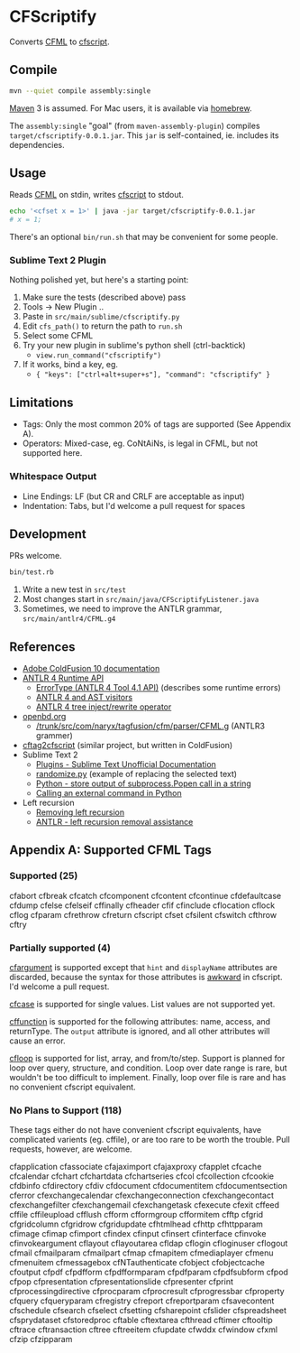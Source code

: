CFScriptify
===========

Converts [CFML][17] to [cfscript][16].

## Compile

```bash
mvn --quiet compile assembly:single
```

[Maven][24] 3 is assumed. For Mac users, it is available via [homebrew][25].

The `assembly:single` "goal" (from `maven-assembly-plugin`) compiles
`target/cfscriptify-0.0.1.jar`. This `jar` is self-contained, ie. includes its
dependencies.

## Usage

Reads [CFML][17] on stdin, writes [cfscript][16] to stdout.

```bash
echo '<cfset x = 1>' | java -jar target/cfscriptify-0.0.1.jar
# x = 1;
```

There's an optional `bin/run.sh` that may be convenient for some people.

### Sublime Text 2 Plugin

Nothing polished yet, but here's a starting point:

1. Make sure the tests (described above) pass
1. Tools -> New Plugin ..
1. Paste in `src/main/sublime/cfscriptify.py`
1. Edit `cfs_path()` to return the path to `run.sh`
1. Select some CFML
1. Try your new plugin in sublime's python shell (ctrl-backtick)
    * `view.run_command("cfscriptify")`
1. If it works, bind a key, eg.
    * `{ "keys": ["ctrl+alt+super+s"], "command": "cfscriptify" }`

## Limitations

- Tags: Only the most common 20% of tags are supported (See Appendix A).
- Operators: Mixed-case, eg. CoNtAiNs, is legal in CFML, but not supported here.

### Whitespace Output

- Line Endings: LF (but CR and CRLF are acceptable as input)
- Indentation: Tabs, but I'd welcome a pull request for spaces

## Development

PRs welcome.

```bash
bin/test.rb
```

1. Write a new test in `src/test`
1. Most changes start in `src/main/java/CFScriptifyListener.java`
1. Sometimes, we need to improve the ANTLR grammar, `src/main/antlr4/CFML.g4`

## References

* [Adobe ColdFusion 10 documentation][18]
* [ANTLR 4 Runtime API][1]
    * [ErrorType (ANTLR 4 Tool 4.1 API)][21] (describes some runtime errors)
    * [ANTLR 4 and AST visitors][2]
    * [ANTLR 4 tree inject/rewrite operator][3]
* [openbd.org][4]
    * [/trunk/src/com/naryx/tagfusion/cfm/parser/CFML.g][5] (ANTLR3 grammer)
* [cftag2cfscript][8] (similar project, but written in ColdFusion)
* Sublime Text 2
    * [Plugins - Sublime Text Unofficial Documentation][13]
    * [randomize.py][10] (example of replacing the selected text)
    * [Python - store output of subprocess.Popen call in a string][11]
    * [Calling an external command in Python][12]
* Left recursion
    * [Removing left recursion][20]
    * [ANTLR - left recursion removal assistance][19]

## Appendix A: Supported CFML Tags

### Supported (25)

cfabort
cfbreak
cfcatch
cfcomponent
cfcontent
cfcontinue
cfdefaultcase
cfdump
cfelse
cfelseif
cffinally
cfheader
cfif
cfinclude
cflocation
cflock
cflog
cfparam
cfrethrow
cfreturn
cfscript
cfset
cfsilent
cfswitch
cfthrow
cftry

### Partially supported (4)

[cfargument][23] is supported except that `hint` and `displayName`
attributes are discarded, because the syntax for those attributes
is [awkward][22] in cfscript.  I'd welcome a pull request.

[cfcase][14] is supported for single values.  List values are not supported yet.

[cffunction][15] is supported for the following attributes:
name, access, and returnType.  The `output` attribute is
ignored, and all other attributes will cause an error.

[cfloop][9] is supported for list, array, and from/to/step.
Support is planned for loop over query, structure, and condition.
Loop over date range is rare, but wouldn't be too difficult to
implement.  Finally, loop over file is rare and has no convenient
cfscript equivalent.

### No Plans to Support (118)

These tags either do not have convenient cfscript equivalents, have
complicated varients (eg. cffile), or are too rare to be worth the
trouble.  Pull requests, however, are welcome.

cfapplication
cfassociate
cfajaximport
cfajaxproxy
cfapplet
cfcache
cfcalendar
cfchart
cfchartdata
cfchartseries
cfcol
cfcollection
cfcookie
cfdbinfo
cfdirectory
cfdiv
cfdocument
cfdocumentitem
cfdocumentsection
cferror
cfexchangecalendar
cfexchangeconnection
cfexchangecontact
cfexchangefilter
cfexchangemail
cfexchangetask
cfexecute
cfexit
cffeed
cffile
cffileupload
cfflush
cfform
cfformgroup
cfformitem
cfftp
cfgrid
cfgridcolumn
cfgridrow
cfgridupdate
cfhtmlhead
cfhttp
cfhttpparam
cfimage
cfimap
cfimport
cfindex
cfinput
cfinsert
cfinterface
cfinvoke
cfinvokeargument
cflayout
cflayoutarea
cfldap
cflogin
cfloginuser
cflogout
cfmail
cfmailparam
cfmailpart
cfmap
cfmapitem
cfmediaplayer
cfmenu
cfmenuitem
cfmessagebox
cfNTauthenticate
cfobject
cfobjectcache
cfoutput
cfpdf
cfpdfform
cfpdfformparam
cfpdfparam
cfpdfsubform
cfpod
cfpop
cfpresentation
cfpresentationslide
cfpresenter
cfprint
cfprocessingdirective
cfprocparam
cfprocresult
cfprogressbar
cfproperty
cfquery
cfqueryparam
cfregistry
cfreport
cfreportparam
cfsavecontent
cfschedule
cfsearch
cfselect
cfsetting
cfsharepoint
cfslider
cfspreadsheet
cfsprydataset
cfstoredproc
cftable
cftextarea
cfthread
cftimer
cftooltip
cftrace
cftransaction
cftree
cftreeitem
cfupdate
cfwddx
cfwindow
cfxml
cfzip
cfzipparam


[1]: http://www.antlr.org/api/Java/index.html
[2]: http://stackoverflow.com/questions/14667781/antlr-4-and-ast-visitors
[3]: http://t7263.codeinpro.us/q/515024e9e8432c0426262341
[4]: http://openbd.org/
[5]: http://websvn.openbd.org/websvn/filedetails.php?repname=OpenBD&path=%2Ftrunk%2Fsrc%2Fcom%2Fnaryx%2Ftagfusion%2Fcfm%2Fparser%2FCFML.g
[6]: http://openbd.org/about/
[7]: http://www.antlr.org/
[8]: https://github.com/pirategaspard/cftag2cfscript
[9]: http://adobe.ly/14mmCe5 "cfloop"
[10]: https://gist.github.com/dtao/2726609
[11]: http://stackoverflow.com/questions/2502833/python-store-output-of-subprocess-popen-call-in-a-string
[12]: http://stackoverflow.com/questions/89228/calling-an-external-command-in-python
[13]: http://docs.sublimetext.info/en/latest/extensibility/plugins.html
[14]: http://adobe.ly/SGHQR1 "cfcase"
[15]: http://adobe.ly/1edVKpf "cffunction"
[16]: http://adobe.ly/15u3Khl "cfscript"
[17]: http://help.adobe.com/en_US/ColdFusion/9.0/CFMLRef/index.html "Adobe ColdFusion 9 CFML Reference"
[18]: https://learn.adobe.com/wiki/display/coldfusionen/Home "Adobe ColdFusion 10 documentation"
[19]: http://stackoverflow.com/questions/11388099/antlr-left-recursion-removal-assistance
[20]: http://en.wikipedia.org/wiki/Left_recursion#Removing_left_recursion
[21]: http://www.antlr.org/api/Java/org/antlr/v4/tool/ErrorType.html
[22]: http://adobe.ly/9naZLp "Defining components and functions in CFScript"
[23]: http://adobe.ly/16LAPWv "cfargument"
[24]: http://maven.apache.org/
[25]: https://brew.sh/
